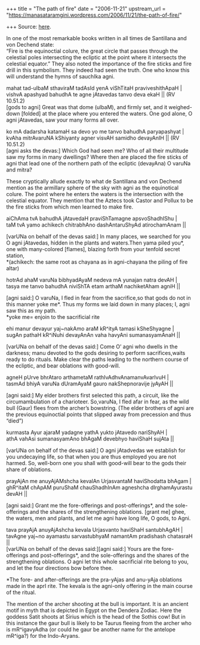 +++
title = "The path of fire"
date = "2006-11-21"
upstream_url = "https://manasataramgini.wordpress.com/2006/11/21/the-path-of-fire/"

+++
Source: [here](https://manasataramgini.wordpress.com/2006/11/21/the-path-of-fire/).

In one of the most remarkable books written in all times de Santillana and von Dechend state:  
“Fire is the equinoctial colure, the great circle that passes through the celestial poles intersecting the ecliptic at the point where it intersects the celestial equator.” They also noted the importance of the fire sticks and fire drill in this symbolism. They indeed had seen the truth. One who know this will understand the hymns of sauchIka agni.

mahat tad-ulbaM sthaviraM tadAsId yenA viShTitaH praviveshithApaH \|  
vishvA apashyad bahudhA te agne jAtavedas tanvo deva ekaH \|\| (RV 10.51.2)  
\[gods to agni\] Great was that dome (ulbaM), and firmly set, and it weighed-down \[folded\] at the place where you entered the waters. One god alone, O agni jAtavedas, saw your many forms all over.

ko mA dadarsha katamaH sa devo yo me tanvo bahudhA paryapashyat \|  
kvAha mitrAvaruNA kShiyanty agner visvAH samidho devayAnIH \|\| (RV 10.51.2)  
\[agni asks the devas:\] Which God had seen me? Who of all their multitude saw my forms in many dwellings? Where then are placed the fire sticks of agni that lead one of the northern path of the ecliptic
(devayAna) O varuNa and mitra?

These cryptically allude exactly to what de Santillana and von Dechend mention as the armillary sphere of the sky with agni as the equinotical colure. The point where he enters the waters is the intersection with the celestial equator. They mention that the Aztecs took Castor and Pollux to be the fire sticks from which men learned to make fire.

aiChAma tvA bahudhA jAtavedaH praviShTamagne apsvoShadhIShu \|  
taM tvA yamo achikech chitrabhAno dashAntaruShyAd atirochamAnam \|\|

\[varUNa on behalf of the devas said:\] In many places, we searched for you O agni jAtavedas, hidden in the plants and waters.Then yama piled you\*, one with many-colored \[flames\], blazing forth from your tenfold secret station,  
\*(achikech: the same root as chayana as in agni-chayana the piling of fire altar)

hotrAd ahaM varuNa bibhyadAyaM nedeva mA yunajan natra devAH \|  
tasya me tanvo bahudhA niviShTA etam arthaM nachiketAham agniH \|\|

\[agni said:\] O varuNa, I fled in fear from the sacrifice,so that gods do not in this manner yoke me\*. Thus my forms we laid down in many places; I, agni saw this as my path.  
\*yoke me= enjoin to the sacrificial rite

ehi manur devayur yaj\~nakAmo araM kR^ityA tamasi kSheShyagne \|  
sugAn pathaH kR^iNuhi devayAnAn vaha havyAni sumanasyamAnaH \|\|

\[varUNa on behalf of the devas said:\] Come O’ agni who dwells in the darkness; manu devoted to the gods desiring to perform sacrifices,waits ready to do rituals. Make clear the paths leading to the northern course of the ecliptic, and bear oblations with good-will.

agneH pUrve bhrAtaro arthametaM rathIvAdhvAnamanvAvarIvuH \|  
tasmAd bhiyA varuNa dUramAyaM gauro nakShepnoravije jyAyAH \|\|

\[agni said:\] My elder brothers first selected this path, a circuit, like the circumambulation of a charioteer. So,varuNa, I fled afar in fear, as the wild bull (Gaur) flees from the archer’s bowstring. (The elder brothers of agni are the previous equinoctial points that slipped away from precession and thus “died”)

kurmasta Ayur ajaraM yadagne yathA yukto jAtavedo nariShyAH \|  
athA vahAsi sumanasyamAno bhAgaM devebhyo haviShaH sujAta \|\|

\[varUNa on behalf of the devas said:\] O agni jAtadvedas we establish for you undecaying life, so that when you are thus employed you are not harmed. So, well-born one you shall with good-will bear to the gods their share of oblations.

prayAjAn me anuyAjAMshcha kevalAn UrjasvantaM haviShodatta bhAgam \|  
ghR^itaM chApAM puruShaM chauShadhInAm agneshcha dIrghamAyurastu devAH \|\|

\[agni said:\] Grant me the fore-offerings and post-offerings\*, and the sole-offerings and the shares of the strengthening oblations. \[grant me\] ghee, the waters, men and plants, and let me agni have long life, O gods, to Agni.

tava prayAjA anuyAjAshcha kevala Urjasvanto haviShaH santubhAgAH \|  
tavAgne yaj\~no ayamastu sarvastubhyaM namantAm pradishash chatasraH \|\|  
\[varUNa on behalf of the devas said:\]\[agni said:\] Yours are the fore-offerings and post-offerings\*, and the sole-offerings and the shares of the strengthening oblations. O agni let this whole sacrificial rite belong to you, and let the four directions bow before thee.

\*The fore- and after-offerings are the pra-yAjas and anu-yAja oblations made in the aprI rite. The kevala is the agni-only offering in the main course of the ritual.

The mention of the archer shooting at the bull is important. It is an ancient motif in myth that is depicted in Egypt on the Dendera Zodiac. Here the goddess Satit shoots at Sirius which is the head of the Sothis cow! But in this instance the gaur bull is likely to be Taurus fleeing from the archer who is mR^igavyAdha (or could he gaur be another name for the antelope mR^iga?) for the Indo-Aryans.

